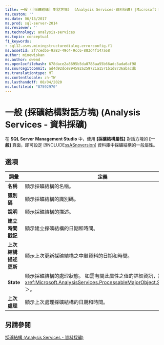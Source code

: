 ```yaml
---
title: 一般 ([採礦結構] 對話方塊)  (Analysis Services-資料採礦) |Microsoft Docs
ms.custom: ''
ms.date: 06/13/2017
ms.prod: sql-server-2014
ms.reviewer: ''
ms.technology: analysis-services
ms.topic: conceptual
f1_keywords:
- sql12.asvs.miningstructuredialog.errorconfig.f1
ms.assetid: 2f7cedb6-9a83-49c4-9cc6-883d4f147a68
author: minewiskan
ms.author: owend
ms.openlocfilehash: 678dace2a8695b5da0788aa95b66adc3ada6af98
ms.sourcegitcommit: ad4d92dce894592a259721a1571b1d8736abacdb
ms.translationtype: MT
ms.contentlocale: zh-TW
ms.lasthandoff: 08/04/2020
ms.locfileid: "87592970"
---
```

# <a name="general-mining-structure-dialog-box-analysis-services---data-mining"></a>一般 (採礦結構對話方塊) (Analysis Services - 資料採礦)
  在 **SQL Server Management Studio** 中，使用 **[採礦結構屬性]** 對話方塊的 **[一般]** 頁面，即可設定 [!INCLUDE[ssASnoversion](../includes/ssasnoversion-md.md)] 資料庫中採礦結構的一般屬性。  
  
## <a name="options"></a>選項  
  
|詞彙|定義|  
|----------|----------------|  
|**名稱**|顯示採礦結構的名稱。|  
|**識別碼**|顯示採礦結構的識別碼。|  
|**說明**|顯示採礦結構的描述。|  
|**建立時間戳記**|顯示建立採礦結構的日期和時間。|  
|**上次結構描述更新**|顯示上次更新採礦結構之中繼資料的日期和時間。|  
|**State**|顯示採礦結構的處理狀態。 如需有關此屬性之值的詳細資訊，請參閱＜<xref:Microsoft.AnalysisServices.ProcessableMajorObject.State%2A>＞。|  
|**上次處理**|顯示上次處理採礦結構的日期和時間。|  
  
## <a name="see-also"></a>另請參閱  
 [採礦結構 &#40;Analysis Services - 資料採礦&#41;](data-mining/mining-structures-analysis-services-data-mining.md)  
  
  
